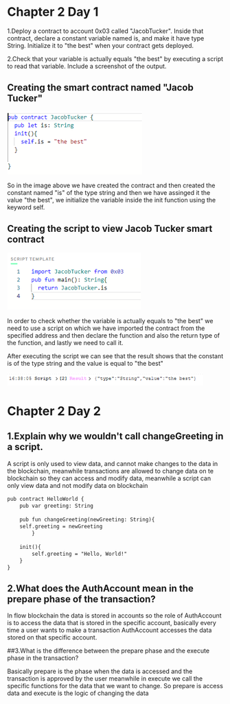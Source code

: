 # Chapter 2 Day 1

1.Deploy a contract to account 0x03 called "JacobTucker". Inside that contract, declare a constant variable named is, and make it have type String. Initialize it to "the best" when your contract gets deployed.

2.Check that your variable is actually equals "the best" by executing a script to read that variable. Include a screenshot of the output.

## Creating the smart contract named "Jacob Tucker"

![Jacob Tucker Contract](Cadence-images/Jacob-Tucker-Contract.png)

So in the image above we have created the contract and then created the constant named "is" of the type string and then we have assinged it the value "the best", we initialize the variable inside the init function using the keyword self.

## Creating the script to view Jacob Tucker smart contract

![Jacob Tucker Contract Script](Cadence-images/Script-contract-JacobTucker.png)

In order to check whether the variable is actually equals to "the best" we need to use a script on which we have imported the contract from the specified address and then declare the function and also the return type of the function, and lastly we need to call it. 

After executing the script we can see that the result shows that the constant is of the type string and the value is equal to "the best"

![Jacob Tucker Contract Script Result](Cadence-images/Script-contract-JacobTucker-result.png)


# Chapter 2 Day 2

## 1.Explain why we wouldn't call changeGreeting in a script.

A script is only used to view data, and cannot make changes to the data in the blockchain, meanwhile transactions are allowed to change data on te blockchain so they can access and modify data, meanwhile a script can only view data and not modify data on blockchain

```cadence
pub contract HelloWorld { 
    pub var greeting: String
   
    pub fun changeGreeting(newGreeting: String){
    self.greeting = newGreeting
        }
   
    init(){
        self.greeting = "Hello, World!"
    }
}
```

## 2.What does the AuthAccount mean in the prepare phase of the transaction?

In flow blockchain the data is stored in accounts so the role of AuthAccount is to access the data that is stored in the specific account, basically every time a user wants to make a transaction AuthAccount accesses the data stored on that specific account.

##3.What is the difference between the prepare phase and the execute phase in the transaction?

Basically prepare is the phase when the data is accessed and the transaction is approved by the user meanwhile in execute we call the specific functions for the data that we want to change. So prepare is access data and execute is the logic of changing the data

